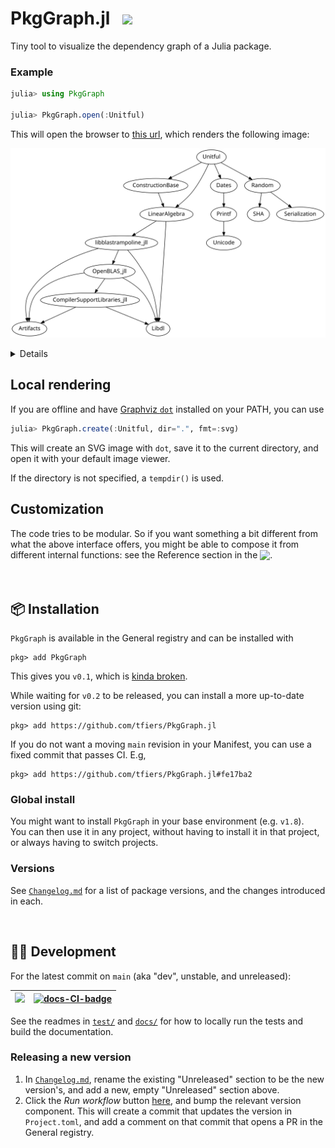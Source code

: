 
# PkgGraph.jl &nbsp; [![][docbadge]][docs]

<!-- The following part of this ReadMe will be re-used in the docs homepage (for DRY purposes) -->
<!-- for-inclusion-in-docs: -->

Tiny tool to visualize the dependency graph of a Julia package.

### Example

```julia
julia> using PkgGraph

julia> PkgGraph.open(:Unitful)
```
This will open the browser to [this url][dotlink], which renders the following image:

<!-- Generated with `PkgGraph.create("Unitful", dir="docs", fmt=:png)` -->
<img src="docs/img/Unitful-deps.svg"
     width=680
     alt="Dependency graph of Unitful, rendered with Graphviz dot">


<details>
  
  The given package (here: [Unitful][unitful]) must be installed in the currently active project for this to work.

  Note that `PkgGraph` does not have to be installed in the same project however:\
  you can switch projects _after_ `PkgGraph` has been imported (using `pkg> activate …`).

  Even easier is to install `PkgGraph` in your base environment (see [Global install](#global-install)),
  so you don't have to switch projects at all.

</details>

[unitful]: https://github.com/PainterQubits/Unitful.jl
[dotlink]: https://dreampuf.github.io/GraphvizOnline/#digraph%20%7B%0A%20%20%20%20node%20%5Bfontname%20%3D%20%22sans-serif%22%5D%0A%20%20%20%20edge%20%5Barrowsize%20%3D%200.88%5D%0A%20%20%20%20Unitful%20-%3E%20ConstructionBase%0A%20%20%20%20ConstructionBase%20-%3E%20LinearAlgebra%0A%20%20%20%20LinearAlgebra%20-%3E%20Libdl%0A%20%20%20%20LinearAlgebra%20-%3E%20libblastrampoline_jll%0A%20%20%20%20libblastrampoline_jll%20-%3E%20Artifacts%0A%20%20%20%20libblastrampoline_jll%20-%3E%20Libdl%0A%20%20%20%20libblastrampoline_jll%20-%3E%20OpenBLAS_jll%0A%20%20%20%20OpenBLAS_jll%20-%3E%20Artifacts%0A%20%20%20%20OpenBLAS_jll%20-%3E%20CompilerSupportLibraries_jll%0A%20%20%20%20CompilerSupportLibraries_jll%20-%3E%20Artifacts%0A%20%20%20%20CompilerSupportLibraries_jll%20-%3E%20Libdl%0A%20%20%20%20OpenBLAS_jll%20-%3E%20Libdl%0A%20%20%20%20Unitful%20-%3E%20Dates%0A%20%20%20%20Dates%20-%3E%20Printf%0A%20%20%20%20Printf%20-%3E%20Unicode%0A%20%20%20%20Unitful%20-%3E%20LinearAlgebra%0A%20%20%20%20Unitful%20-%3E%20Random%0A%20%20%20%20Random%20-%3E%20SHA%0A%20%20%20%20Random%20-%3E%20Serialization%0A%7D%0A
<!-- link shortener? -->


## Local rendering

If you are offline and have [Graphviz `dot`](https://graphviz.org) installed on your PATH, you can use
```julia
julia> PkgGraph.create(:Unitful, dir=".", fmt=:svg)
```
This will create an SVG image with `dot`, save it to the current directory, and open it with your default image viewer.

If the directory is not specified, a `tempdir()` is used.


## Customization

The code tries to be modular. So if you want something a bit different from what the above interface offers, you might be able to compose it from different internal functions: see the Reference section in the <sub>[![][docbadge]][docs]</sub>.


[docbadge]: https://img.shields.io/badge/📕_Documentation-blue
[docs]: https://tfiers.github.io/PkgGraph.jl/



<br>

## 📦 Installation

`PkgGraph` is available in the General registry and can be installed with
```
pkg> add PkgGraph
```
This gives you `v0.1`, which is [kinda broken](https://github.com/tfiers/PkgGraph.jl/releases/tag/v0.1).

While waiting for `v0.2` to be released, you can install a more up-to-date version using git:
```
pkg> add https://github.com/tfiers/PkgGraph.jl
```
If you do not want a moving `main` revision in your Manifest,
you can use a fixed commit that passes CI. E.g,
```
pkg> add https://github.com/tfiers/PkgGraph.jl#fe17ba2
```

### Global install

You might want to install `PkgGraph` in your base environment (e.g. `v1.8`).\
You can then use it in any project, without having to install it in that project, or always having to switch projects.

<!-- 
One way to do this is to run – from any environment:
```
julia> using PkgGraph
```
If the package is not found, Julia will offer to install it.\
**Type '`o`' to choose** your base environment.

You can then call `using PkgGraph` from anywhere, without having to activate the base env.
-->

### Versions

See [`Changelog.md`](Changelog.md) for a list of package versions, and the changes introduced in each.

<!-- ![Latest release](https://img.shields.io/github/v/release/tfiers/PkgGraph?label=Latest%20release) -->




<br>

## 👩‍💻 Development

<!-- For after first release: -->
<!-- ![Commits since latest release](https://img.shields.io/github/commits-since/tfiers/PkgGraph.jl/latest) -->

For the latest commit on `main` (aka "dev", unstable, and unreleased):

| [![][tests-CI-badge]][tests-CI] | [![docs-CI-badge][]][docs-CI] |
|---------------------------------|-------------------------------|

<!-- Must have empty line before linkdefs. -->
[docs-CI]:        https://github.com/tfiers/PkgGraph.jl/actions/workflows/Docs.yml
[tests-CI]:       https://github.com/tfiers/PkgGraph.jl/actions/workflows/Tests.yml
[docs-CI-badge]:  https://github.com/tfiers/PkgGraph.jl/actions/workflows/Docs.yml/badge.svg
[tests-CI-badge]: https://github.com/tfiers/PkgGraph.jl/actions/workflows/Tests.yml/badge.svg

See the readmes in [`test/`](test) and [`docs/`](docs) for how to locally run the tests
and build the documentation.

### Releasing a new version

1. In [`Changelog.md`](Changelog.md), rename the existing "Unreleased" section to be
   the new version's, and add a new, empty "Unreleased" section above.
   <!-- Could be automated prolly; add a step in Register.yml -->
2. Click the _Run workflow_ button [here][regCI], and bump the relevant version
   component. This will create a commit that updates the version in `Project.toml`, and
   add a comment on that commit that opens a PR in the General registry.

[regCI]: https://github.com/tfiers/PkgGraph.jl/actions/workflows/Register.yml
